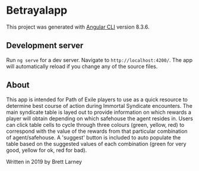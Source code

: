 # Betrayalapp

This project was generated with [Angular CLI](https://github.com/angular/angular-cli) version 8.3.6.

## Development server

Run `ng serve` for a dev server. Navigate to `http://localhost:4200/`. The app will automatically reload if you change any of the source files.

## About

This app is intended for Path of Exile players to use as a quick resource to determine best course of action during Immortal Syndicate encounters. The main syndicate table is layed out to provide information on which rewards a player will obtain depending on which safehouse the agent resides in. Users can click table cells to cycle through three colours (green, yellow, red) to correspond with the value of the rewards from that particular combination of agent/safehouse. A 'suggest' button is included to auto populate the table based on the suggested values of each combination (green for very good, yellow for ok, red for bad).

Written in 2019 by Brett Larney
